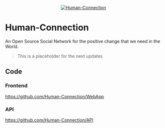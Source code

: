 <p align="center">
  <a href="https://human-connection.org"><img align="center" src="https://human-connection.org/wp-content/uploads/2017/11/human-connection-logo.svg" alt="Human-Connection" /></a>
</p>

# Human-Connection

An Open Source Social Network for the positive change that we need in the World.

> This is a placeholder for the next updates

## Code

### Frontend
https://github.com/Human-Connection/WebApp

### API
https://github.com/Human-Connection/API

